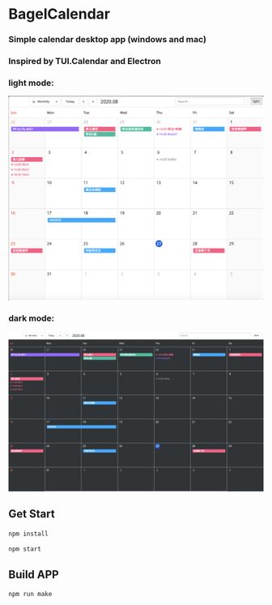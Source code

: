 # BagelCalendar
### Simple calendar desktop app (windows and mac) 
### Inspired by TUI.Calendar and Electron

### light mode:
![Alt text](src/calendar/images/screen-shot-light.png?raw=true)

### dark mode:
![Alt text](src/calendar/images/screen-shot-dark.png?raw=true)


## Get Start

```js
npm install
```

```js
npm start
```

## Build APP

```js
npm run make
```